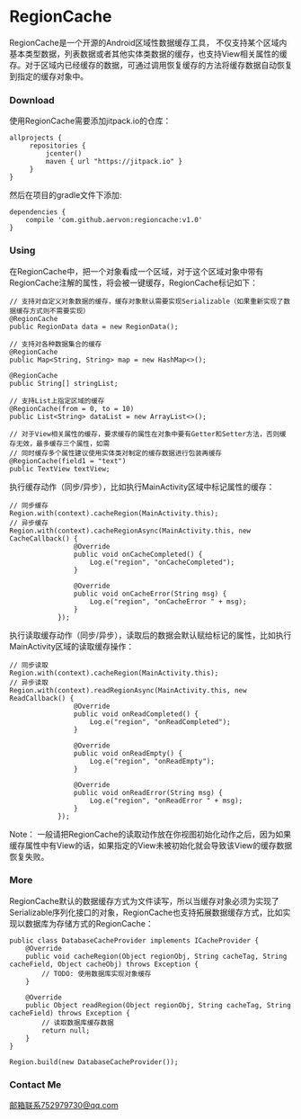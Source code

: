 # RegionCache
RegionCache是一个开源的Android区域性数据缓存工具， 不仅支持某个区域内基本类型数据，列表数据或者其他实体类数据的缓存，也支持View相关属性的缓存。对于区域内已经缓存的数据，可通过调用恢复缓存的方法将缓存数据自动恢复到指定的缓存对象中。

### Download
使用RegionCache需要添加jitpack.io的仓库：

    allprojects {
         repositories {
             jcenter()
             maven { url "https://jitpack.io" }
         }
    }
然后在项目的gradle文件下添加:

    dependencies {
        compile 'com.github.aervon:regioncache:v1.0'
    }

### Using
在RegionCache中，把一个对象看成一个区域，对于这个区域对象中带有RegionCache注解的属性，将会被一键缓存，RegionCache标记如下：

    // 支持对自定义对象数据的缓存，缓存对象默认需要实现Serializable（如果重新实现了数据缓存方式则不需要实现）
    @RegionCache
    public RegionData data = new RegionData();

    // 支持对各种数据集合的缓存
    @RegionCache
    public Map<String, String> map = new HashMap<>();

    @RegionCache
    public String[] stringList;

    // 支持List上指定区域的缓存
    @RegionCache(from = 0, to = 10)
    public List<String> dataList = new ArrayList<>();

    // 对于View相关属性的缓存，要求缓存的属性在对象中要有Getter和Setter方法，否则缓存无效，最多缓存三个属性，如需
    // 同时缓存多个属性建议使用实体类对制定的缓存数据进行包装再缓存
    @RegionCache(field1 = "text")
    public TextView textView;

执行缓存动作（同步/异步），比如执行MainActivity区域中标记属性的缓存：

    // 同步缓存
    Region.with(context).cacheRegion(MainActivity.this);
    // 异步缓存
    Region.with(context).cacheRegionAsync(MainActivity.this, new CacheCallback() {
                    @Override
                    public void onCacheCompleted() {
                        Log.e("region", "onCacheCompleted");
                    }

                    @Override
                    public void onCacheError(String msg) {
                        Log.e("region", "onCacheError " + msg);
                    }
                });

执行读取缓存动作（同步/异步），读取后的数据会默认赋给标记的属性，比如执行MainActivity区域的读取缓存操作：

    // 同步读取
    Region.with(context).cacheRegion(MainActivity.this);
    // 异步读取
    Region.with(context).readRegionAsync(MainActivity.this, new ReadCallback() {
                    @Override
                    public void onReadCompleted() {
                        Log.e("region", "onReadCompleted");
                    }

                    @Override
                    public void onReadEmpty() {
                        Log.e("region", "onReadEmpty");
                    }

                    @Override
                    public void onReadError(String msg) {
                        Log.e("region", "onReadError " + msg);
                    }
                });
Note： 一般请把RegionCache的读取动作放在你视图初始化动作之后，因为如果缓存属性中有View的话，如果指定的View未被初始化就会导致该View的缓存数据恢复失败。

### More
RegionCache默认的数据缓存方式为文件读写，所以当缓存对象必须为实现了Serializable序列化接口的对象，RegionCache也支持拓展数据缓存方式，比如实现以数据库为存储方式的RegionCache：
    
    public class DatabaseCacheProvider implements ICacheProvider {
        @Override
        public void cacheRegion(Object regionObj, String cacheTag, String cacheField, Object cacheObj) throws Exception {
            // TODO: 使用数据库实现对象缓存
        }

        @Override
        public Object readRegion(Object regionObj, String cacheTag, String cacheField) throws Exception {
            // 读取数据库缓存数据
            return null;
        }
    }
       
    Region.build(new DatabaseCacheProvider());

### Contact Me
邮箱联系752979730@qq.com

